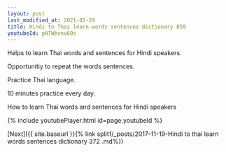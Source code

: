 ```yaml
---
layout: post
last_modified_at: 2021-03-29
title: Hindi to Thai learn words sentences dictionary 859 
youtubeId: pHTWbvnv60s
---
```

 
 
Helps to learn Thai words and sentences for Hindi speakers.

Opportunitiy to repeat the words sentences. 

Practice Thai language. 
 
10 minutes practice every day. 
 
How to learn Thai words and sentences for Hindi speakers 
 
{% include youtubePlayer.html id=page.youtubeId %}
 
 
[Next]({{ site.baseurl }}{% link  split1/_posts/2017-11-19-Hindi to thai learn words sentences dictionary 372 .md%})
 
